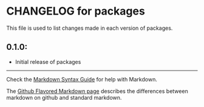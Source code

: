 # CHANGELOG for packages

This file is used to list changes made in each version of packages.

## 0.1.0:

* Initial release of packages

- - - 
Check the [Markdown Syntax Guide](http://daringfireball.net/projects/markdown/syntax) for help with Markdown.

The [Github Flavored Markdown page](http://github.github.com/github-flavored-markdown/) describes the differences between markdown on github and standard markdown.
